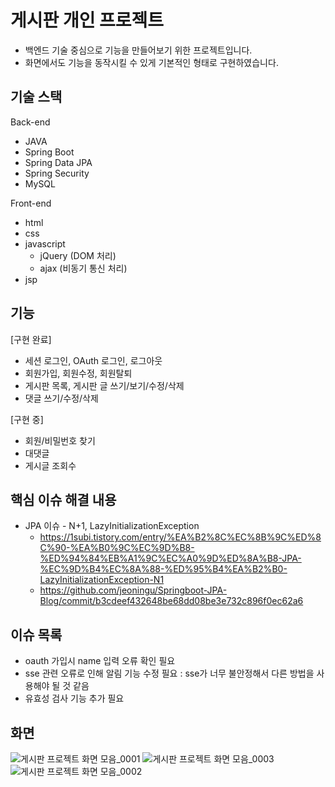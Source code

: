 # 게시판 개인 프로젝트
* 백엔드 기술 중심으로 기능을 만들어보기 위한 프로젝트입니다.
* 화면에서도 기능을 동작시킬 수 있게 기본적인 형태로 구현하였습니다.

## 기술 스택
Back-end
* JAVA
* Spring Boot
* Spring Data JPA
* Spring Security
* MySQL

Front-end
* html
* css
* javascript
  * jQuery (DOM 처리)
  * ajax (비동기 통신 처리)
* jsp

## 기능
[구현 완료]
* 세션 로그인, OAuth 로그인, 로그아웃
* 회원가입, 회원수정, 회원탈퇴
* 게시판 목록, 게시판 글 쓰기/보기/수정/삭제
* 댓글 쓰기/수정/삭제


[구현 중]
* 회원/비밀번호 찾기
* 대댓글
* 게시글 조회수


## 핵심 이슈 해결 내용
* JPA 이슈 - N+1, LazyInitializationException
  * https://1subi.tistory.com/entry/%EA%B2%8C%EC%8B%9C%ED%8C%90-%EA%B0%9C%EC%9D%B8-%ED%94%84%EB%A1%9C%EC%A0%9D%ED%8A%B8-JPA-%EC%9D%B4%EC%8A%88-%ED%95%B4%EA%B2%B0-LazyInitializationException-N1
  * https://github.com/jeoningu/Springboot-JPA-Blog/commit/b3cdeef432648be68dd08be3e732c896f0ec62a6


## 이슈 목록
* oauth 가입시 name 입력 오류 확인 필요
* sse 관련 오류로 인해 알림 기능 수정 필요 : sse가 너무 불안정해서 다른 방법을 사용해야 될 것 같음
* 유효성 검사 기능 추가 필요

## 화면
![게시판 프로젝트 화면 모음_0001](https://user-images.githubusercontent.com/103714252/229777272-9f5b9341-51bd-4e87-b177-6b260e4a033b.png)
![게시판 프로젝트 화면 모음_0003](https://user-images.githubusercontent.com/103714252/229777568-139d3fd0-16ea-4d96-8e6c-e4641db9460b.png)
![게시판 프로젝트 화면 모음_0002](https://user-images.githubusercontent.com/103714252/229777573-8a0c2fa4-584b-413c-8d06-a5c4833ada91.png)
